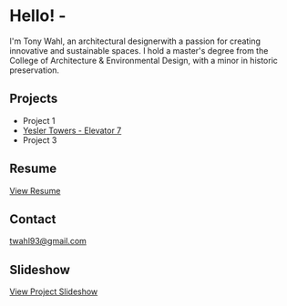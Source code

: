 # Hello! -


I'm Tony Wahl, an architectural designerwith a passion for creating innovative and sustainable spaces. I hold a master's degree from the College of Architecture & Environmental Design, with a minor in historic preservation. 

## Projects
- Project 1 
- [Yesler Towers - Elevator 7](23_08.08%20PHASE%203%20PERMIT%20REVISION%20-%20ELEVATOR%207.pdf)
- Project 3

## Resume 

[View Resume](Tony%20Wahl%20Resume%2025_01.08.pdf)

## Contact
[twahl93@gmail.com](mailto:twahl93@gmail.com)

## Slideshow
[View Project Slideshow](main-page#slideshow)
